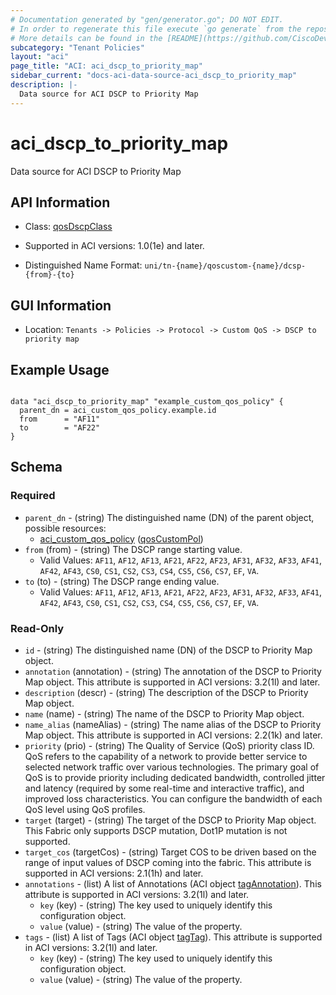 ```yaml
---
# Documentation generated by "gen/generator.go"; DO NOT EDIT.
# In order to regenerate this file execute `go generate` from the repository root.
# More details can be found in the [README](https://github.com/CiscoDevNet/terraform-provider-aci/blob/master/README.md).
subcategory: "Tenant Policies"
layout: "aci"
page_title: "ACI: aci_dscp_to_priority_map"
sidebar_current: "docs-aci-data-source-aci_dscp_to_priority_map"
description: |-
  Data source for ACI DSCP to Priority Map
---
```


# aci_dscp_to_priority_map #

Data source for ACI DSCP to Priority Map

## API Information ##

* Class: [qosDscpClass](https://pubhub.devnetcloud.com/media/model-doc-latest/docs/app/index.html#/objects/qosDscpClass/overview)

* Supported in ACI versions: 1.0(1e) and later.

* Distinguished Name Format: `uni/tn-{name}/qoscustom-{name}/dcsp-{from}-{to}`

## GUI Information ##

* Location: `Tenants -> Policies -> Protocol -> Custom QoS -> DSCP to priority map`

## Example Usage ##

```hcl

data "aci_dscp_to_priority_map" "example_custom_qos_policy" {
  parent_dn = aci_custom_qos_policy.example.id
  from      = "AF11"
  to        = "AF22"
}

```

## Schema ##

### Required ###

* `parent_dn` - (string) The distinguished name (DN) of the parent object, possible resources:
  - [aci_custom_qos_policy](https://registry.terraform.io/providers/CiscoDevNet/aci/latest/docs/resources/custom_qos_policy) ([qosCustomPol](https://pubhub.devnetcloud.com/media/model-doc-latest/docs/app/index.html#/objects/qosCustomPol/overview))
* `from` (from) - (string) The DSCP range starting value.
  - Valid Values: `AF11`, `AF12`, `AF13`, `AF21`, `AF22`, `AF23`, `AF31`, `AF32`, `AF33`, `AF41`, `AF42`, `AF43`, `CS0`, `CS1`, `CS2`, `CS3`, `CS4`, `CS5`, `CS6`, `CS7`, `EF`, `VA`.
* `to` (to) - (string) The DSCP range ending value.
  - Valid Values: `AF11`, `AF12`, `AF13`, `AF21`, `AF22`, `AF23`, `AF31`, `AF32`, `AF33`, `AF41`, `AF42`, `AF43`, `CS0`, `CS1`, `CS2`, `CS3`, `CS4`, `CS5`, `CS6`, `CS7`, `EF`, `VA`.

### Read-Only ###

* `id` - (string) The distinguished name (DN) of the DSCP to Priority Map object.
* `annotation` (annotation) - (string) The annotation of the DSCP to Priority Map object. This attribute is supported in ACI versions: 3.2(1l) and later.
* `description` (descr) - (string) The description of the DSCP to Priority Map object.
* `name` (name) - (string) The name of the DSCP to Priority Map object.
* `name_alias` (nameAlias) - (string) The name alias of the DSCP to Priority Map object. This attribute is supported in ACI versions: 2.2(1k) and later.
* `priority` (prio) - (string) The Quality of Service (QoS) priority class ID. QoS refers to the capability of a network to provide better service to selected network traffic over various technologies. The primary goal of QoS is to provide priority including dedicated bandwidth, controlled jitter and latency (required by some real-time and interactive traffic), and improved loss characteristics. You can configure the bandwidth of each QoS level using QoS profiles.
* `target` (target) - (string) The target of the DSCP to Priority Map object. This Fabric only supports DSCP mutation, Dot1P mutation is not supported.
* `target_cos` (targetCos) - (string) Target COS to be driven based on the range of input values of DSCP coming into the fabric. This attribute is supported in ACI versions: 2.1(1h) and later.
* `annotations` - (list) A list of Annotations (ACI object [tagAnnotation](https://pubhub.devnetcloud.com/media/model-doc-latest/docs/app/index.html#/objects/tagAnnotation/overview)). This attribute is supported in ACI versions: 3.2(1l) and later.
    * `key` (key) - (string) The key used to uniquely identify this configuration object.
    * `value` (value) - (string) The value of the property.
* `tags` - (list) A list of Tags (ACI object [tagTag](https://pubhub.devnetcloud.com/media/model-doc-latest/docs/app/index.html#/objects/tagTag/overview)). This attribute is supported in ACI versions: 3.2(1l) and later.
    * `key` (key) - (string) The key used to uniquely identify this configuration object.
    * `value` (value) - (string) The value of the property.
